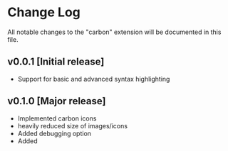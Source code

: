 # Change Log

All notable changes to the "carbon" extension will be documented in this file.

## v0.0.1 [Initial release]

- Support for basic and advanced syntax highlighting

## v0.1.0 [Major release]

- Implemented carbon icons
- heavily reduced size of images/icons
- Added debugging option
- Added 